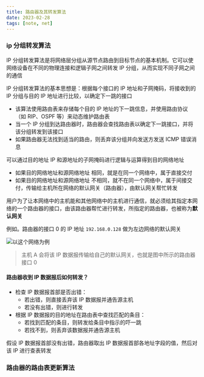 ```yaml
---
title: 路由器及其转发算法
date: 2023-02-28
tags: [note, net]
---
```


### ip 分组转发算法

IP 分组转发算法是将网络层分组从源节点路由到目标节点的基本机制。它可以使网络设备在不同的物理连接和逻辑子网之间转发 IP 分组，从而实现不同子网之间的通信

IP 分组转发算法的基本思想是：根据每个接口的 IP 地址和子网掩码，将接收到的 IP 分组与目的 IP 地址进行比较，以确定下一跳的接口

- 该算法使用路由表来存储每个目的 IP 地址的下一跳信息，并使用路由协议（如 RIP、OSPF 等）来动态维护路由表
- 当一个 IP 分组到达路由器时，路由器会查找路由表以确定下一跳接口，并将该分组转发到该接口
- 如果路由器无法找到适当的路由，则丢弃该分组并向发送方发送 ICMP 错误消息

可以通过目的地址 IP 和源地址的子网掩码进行逻辑与运算得到目的网络地址

- 如果目的网络地址和源网络地址 相同，就是在同一个网络中，属于直接交付
- 如果目的网络地址和源网络地址 不相同，就不在同一个网络中，属于间接交付，传输给主机所在网络的默认网关（路由器），由默认网关帮忙转发

用户为了让本网络中的主机能和其他网络中的主机进行通信，就必须给其指定本网络的一个路由器的接口，由该路由器帮忙进行转发，所指定的路由器，也被称为**默认网关**

例如。路由器的接口 0 的 IP 地址 `192.168.0.128` 做为左边网络的默认网关

![以这个网络为例](/blog/cs/Router_sample.webp)

> 主机 A 会将该 IP 数据报传输给自己的默认网关，也就是图中所示的路由器接口 0

#### 路由器收到 IP 数据报后如何转发？

- 检查 IP 数据报首部是否出错：
  - 若出错，则直接丢弃该 IP 数据报并通告源主机
  - 若没有出错，则进行转发
- 根据 IP 数据报的目的地址在路由表中查找匹配的条目：
  - 若找到匹配的条目，则转发给条目中指示的吓一跳
  - 若找不到，则丢弃该数据报并通告源主机

假设 IP 数据报首部没有出错，路由器取出 IP 数据报首部各地址字段的值，然后对该 IP 进行查表转发

### 路由器的路由表更新算法
